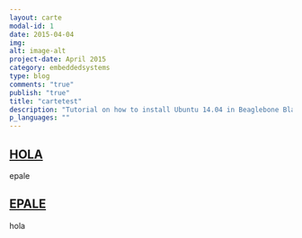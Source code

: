 ```yaml
---
layout: carte
modal-id: 1
date: 2015-04-04
img: 
alt: image-alt
project-date: April 2015
category: embeddedsystems
type: blog
comments: "true"
publish: "true"
title: "cartetest"
description: "Tutorial on how to install Ubuntu 14.04 in Beaglebone Black Rev-A with a micro-SD, and then communicate by SSH, without ever using a screen to connect with the BBB."
p_languages: ""
---
```



<section id='content'>
  <article class='post'>
    <a name='HOLA' href='#'><h2>HOLA</h2></a>
    <section class='body'>
      epale
    </section>
  </article>
    <article class='post'>
    <a name='EPALE' href='#'><h2>EPALE</h2></a>
    <section class='body'>
      hola
    </section>
  </article>
</section>